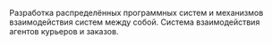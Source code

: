 Разработка распределённых программных систем и механизмов взаимодействия систем между собой. 
Система взаимодействия агентов курьеров и заказов.
